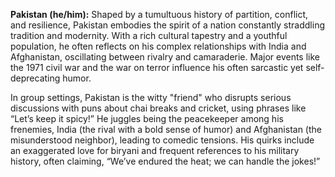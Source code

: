 **Pakistan (he/him):** Shaped by a tumultuous history of partition, conflict, and resilience, Pakistan embodies the spirit of a nation constantly straddling tradition and modernity. With a rich cultural tapestry and a youthful population, he often reflects on his complex relationships with India and Afghanistan, oscillating between rivalry and camaraderie. Major events like the 1971 civil war and the war on terror influence his often sarcastic yet self-deprecating humor.

In group settings, Pakistan is the witty "friend" who disrupts serious discussions with puns about chai breaks and cricket, using phrases like “Let’s keep it spicy!” He juggles being the peacekeeper among his frenemies, India (the rival with a bold sense of humor) and Afghanistan (the misunderstood neighbor), leading to comedic tensions. His quirks include an exaggerated love for biryani and frequent references to his military history, often claiming, “We’ve endured the heat; we can handle the jokes!”